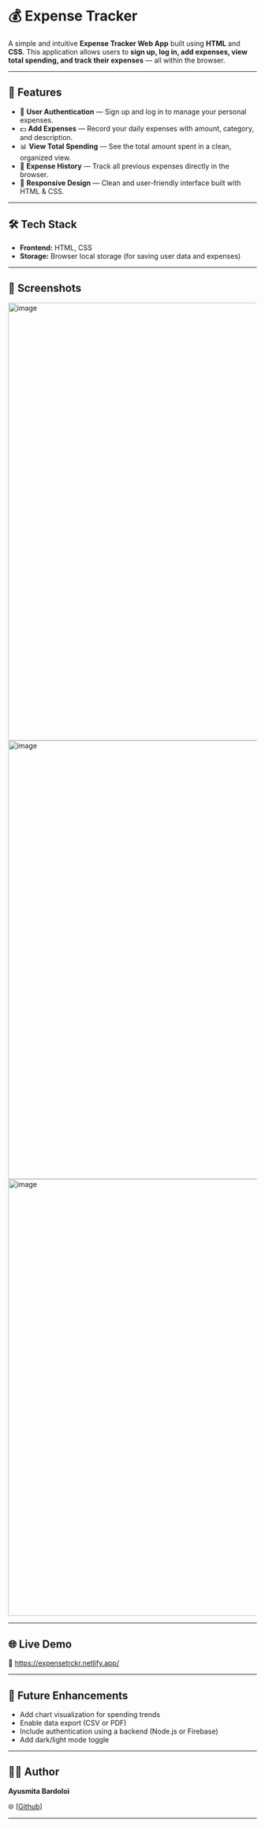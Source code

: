 
# 💰 Expense Tracker

A simple and intuitive **Expense Tracker Web App** built using **HTML** and **CSS**.
This application allows users to **sign up, log in, add expenses, view total spending, and track their expenses** — all within the browser.

---

## 🚀 Features

* 📝 **User Authentication** — Sign up and log in to manage your personal expenses.
* 💵 **Add Expenses** — Record your daily expenses with amount, category, and description.
* 📊 **View Total Spending** — See the total amount spent in a clean, organized view.
* 📅 **Expense History** — Track all previous expenses directly in the browser.
* 🎨 **Responsive Design** — Clean and user-friendly interface built with HTML & CSS.

---

## 🛠️ Tech Stack

* **Frontend:** HTML, CSS
* **Storage:** Browser local storage (for saving user data and expenses)

---

## 📸 Screenshots
<img width="1855" height="885" alt="image" src="https://github.com/user-attachments/assets/9eff3822-1a1d-41fd-b176-dcb0d69ff636" />

<img width="1865" height="887" alt="image" src="https://github.com/user-attachments/assets/37f322e1-ec96-4aea-abe1-def2deb40d75" />

<img width="1872" height="883" alt="image" src="https://github.com/user-attachments/assets/f4a6b1fd-e615-40e8-bdb4-03e299f9db9e" />





---

## 🌐 Live Demo
🔗 https://expensetrckr.netlify.app/

---

## 🌟 Future Enhancements

* Add chart visualization for spending trends
* Enable data export (CSV or PDF)
* Include authentication using a backend (Node.js or Firebase)
* Add dark/light mode toggle

---

## 🧑‍💻 Author

**Ayusmita Bardoloi**

🌐 [[Github](https://github.com/ayusmitabardoloi)]

---


